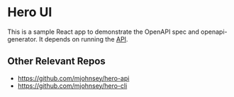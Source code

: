 # Hero UI

This is a sample React app to demonstrate the OpenAPI spec and openapi-generator. It depends on running the [API](https://github.com/mjohnsey/hero-api).

## Other Relevant Repos

- https://github.com/mjohnsey/hero-api
- https://github.com/mjohnsey/hero-cli